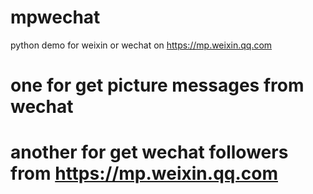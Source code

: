 # mpwechat
python demo for weixin or wechat on https://mp.weixin.qq.com

# one for get picture messages from wechat

# another for get wechat followers from https://mp.weixin.qq.com
